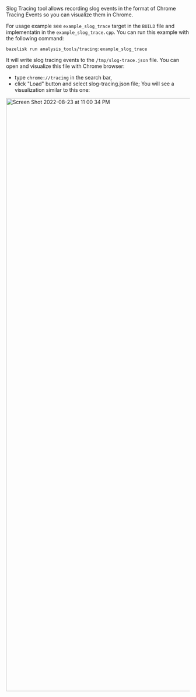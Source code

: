 Slog Tracing tool allows recording slog events in the format of Chrome Tracing Events so you can visualize them in Chrome.

For usage example see `example_slog_trace` target in the `BUILD` file and implementatin in the `example_slog_trace.cpp`. You can run this example with the following command:
```
bazelisk run analysis_tools/tracing:example_slog_trace
```

It will write slog tracing events to the `/tmp/slog-trace.json` file.
You can open and visualize this file with Chrome browser:
* type `chrome://tracing` in the search bar,
* click "Load" button and select slog-tracing.json file;
You will see a visualization similar to this one:
<img width="1623" alt="Screen Shot 2022-08-23 at 11 00 34 PM" src="https://user-images.githubusercontent.com/5026554/186342136-6d9330e6-d0d6-42cb-8689-29ccbd62038b.png">

